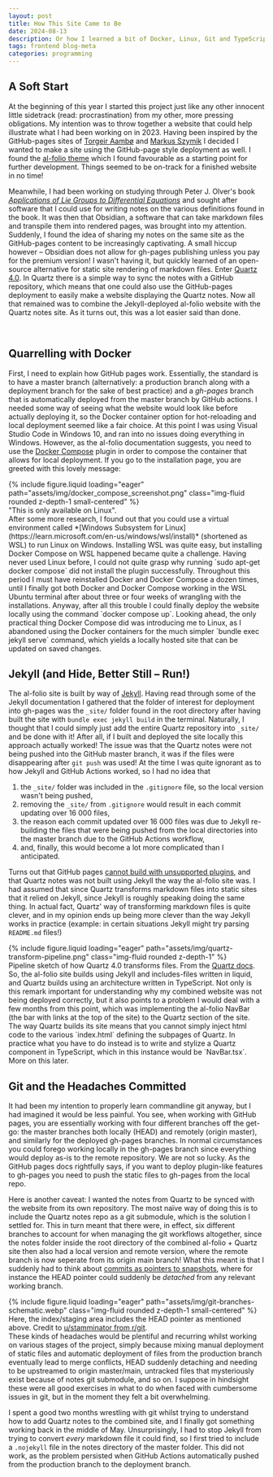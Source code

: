 ```yaml
---
layout: post
title: How This Site Came to Be
date: 2024-08-13
description: Or how I learned a bit of Docker, Linux, Git and TypeScript through sheer willpower
tags: frontend blog-meta
categories: programming
---
```


## A Soft Start
At the beginning of this year I started this project just like any other innocent little sidetrack (read: procrastination) from my other, more pressing obligations. My intention was to throw together a website that could help illustrate what I had been working on in 2023. Having been inspired by the GitHub-pages sites of [Torgeir Aambø](https://folk.ntnu.no/torgeaam/) and [Markus Szymik](https://szymik.github.io/) I decided I wanted to make a site using the GitHub-page style deployment as well. I found the [al-folio theme](https://alshedivat.github.io/al-folio/) which I found favourable as a starting point for further development. Things seemed to be on-track for a finished website in no time!

Meanwhile, I had been working on studying through Peter J. Olver's book <em>[Applications of Lie Groups to Differential Equations](https://link.springer.com/book/10.1007/978-1-4612-4350-2)</em> and sought after software that I could use for writing notes on the various definitions found in the book. It was then that Obsidian, a software that can take markdown files and transpile them into rendered pages, was brought into my attention. Suddenly, I found the idea of sharing my notes on the same site as the GitHub-pages content to be increasingly captivating. A small hiccup however – Obsidian does not allow for gh-pages publishing unless you pay for the premium version! I wasn't having it, but quickly learned of an open-source alternative for static site rendering of markdown files. Enter [Quartz 4.0](https://quartz.jzhao.xyz/). In Quartz there is a simple way to sync the notes with a GitHub repository, which means that one could also use the GitHub-pages deployment to easily make a website displaying the Quartz notes. Now all that remained was to combine the Jekyll-deployed al-folio website with the Quartz notes site. As it turns out, this was a lot easier said than done.

<br>

## Quarrelling with Docker
First, I need to explain how GitHub pages work. Essentially, the standard is to have a master branch (alternatively: a production branch along with a deployment branch for the sake of best practice) and a *gh-pages* branch that is automatically deployed from the master branch by GitHub actions. I needed some way of seeing what the website would look like before actually deploying it, so the Docker container option for hot-reloading and local deployment seemed like a fair choice. At this point I was using Visual Studio Code in Windows 10, and ran into no issues doing everything in Windows. However, as the al-folio documentation suggests, you need to use the [Docker Compose](https://docs.docker.com/compose/install/) plugin in order to compose the container that allows for local deployment. If you go to the installation page, you are greeted with this lovely message:
<div class="row mt-3">
    <div class="col-sm mt-3 mt-md-0">
        {% include figure.liquid loading="eager" path="assets/img/docker_compose_screenshot.png" class="img-fluid rounded z-depth-1 small-centered" %}
    </div>
</div>
<div class="caption">
    "This is only available on Linux".  
</div>
After some more research, I found out that you could use a virtual environment called *[Windows Subsystem for Linux](https://learn.microsoft.com/en-us/windows/wsl/install)* (shortened as WSL) to run Linux on Windows. Installing WSL was quite easy, but installing Docker Compose on WSL happened became quite a challenge. Having never used Linux before, I could not quite grasp why running `sudo apt-get docker compose` did not install the plugin successfully. Throughout this period I must have reinstalled Docker and Docker Compose a dozen times, until I finally got both Docker and Docker Compose working in the WSL Ubuntu terminal after about three or four weeks of wrangling with the installations. Anyway, after all this trouble I could finally deploy the website locally using the command `docker compose up`. Looking ahead, the only practical thing Docker Compose did was introducing me to Linux, as I abandoned using the Docker containers for the much simpler `bundle exec jekyll serve` command, which yields a locally hosted site that can be updated on saved changes.

<br>

## Jekyll (and Hide, Better Still – Run!)
The al-folio site is built by way of [Jekyll](https://jekyllrb.com/). Having read through some of the Jekyll documentation I gathered that the folder of interest for deployment into gh-pages was the `_site/` folder found in the root directory after having built the site with `bundle exec jekyll build` in the terminal. Naturally, I thought that I could simply just add the entire Quartz repository into `_site/` and be done with it! After all, if I built and deployed the site locally this approach actually worked! The issue was that the Quartz notes were not being pushed into the GitHub master branch, it was if the files were disappearing after `git push` was used! At the time I was quite ignorant as to how Jekyll and GitHub Actions worked, so I had no idea that
1. the `_site/` folder was included in the `.gitignore` file, so the local version wasn't being pushed,
2. removing the `_site/` from `.gitignore` would result in each commit updating over 16 000 files,
3. the reason each commit updated over 16 000 files was due to Jekyll re-building the files that were being pushed from the local directories into the master branch due to the GitHub Actions workflow,
4. and, finally, this would become a lot more complicated than I anticipated.

Turns out that GitHub pages [cannot build with unsupported plugins](https://docs.github.com/en/pages/setting-up-a-github-pages-site-with-jekyll/about-github-pages-and-jekyll), and that Quartz notes was not built using Jekyll the way the al-folio site was. I had assumed that since Quartz transforms markdown files into static sites that it relied on Jekyll, since Jekyll is roughly speaking doing the same thing. In actual fact, Quartz' way of transforming markdown files is quite clever, and in my opinion ends up being more clever than the way Jekyll works in practice (example: in certain situations Jekyll might try parsing `README.md` files!)
<div class="row mt-3">
    <div class="col-sm mt-3 mt-md-0">
        {% include figure.liquid loading="eager" path="assets/img/quartz-transform-pipeline.png" class="img-fluid rounded z-depth-1" %}
    </div>
</div>
<div class="caption">
    Pipeline sketch of how Quartz 4.0 transforms files. From the <a href="https://quartz.jzhao.xyz/advanced/making-plugins"> Quartz docs</a>.   
</div>
So, the al-folio site builds using Jekyll and includes-files written in liquid, and Quartz builds using an architecture written in TypeScript. Not only is this remark important for understanding why my combined website was not being deployed correctly, but it also points to a problem I would deal with a few months from this point, which was implementing the al-folio NavBar (the bar with links at the top of the site) to the Quartz section of the site. The way Quartz builds its site means that you cannot simply inject html code to the various `index.html` defining the subpages of Quartz. In practice what you have to do instead is to write and stylize a Quartz component in TypeScript, which in this instance would be `NavBar.tsx`. More on this later.

<br>

## Git and the Headaches Committed
It had been my intention to properly learn commandline git anyway, but I had imagined it would be less painful. You see, when working with GitHub pages, you are essentially working with four different branches off the get-go: the master branches both locally (HEAD) and remotely (origin master), and similarly for the deployed gh-pages branches. In normal circumstances you could forego working locally in the gh-pages branch since everything would deploy as-is to the remote repository. We are not so lucky. As the GitHub pages docs rightfully says, if you want to deploy plugin-like features to gh-pages you need to push the static files to gh-pages from the local repo. 

Here is another caveat: I wanted the notes from Quartz to be synced with the website from its own repository. The most naïve way of doing this is to include the Quartz notes repo as a git submodule, which is the solution I settled for. This in turn meant that there were, in effect, six different branches to account for when managing the git workflows altogether, since the notes folder inside the root directory of the combined al-folio + Quartz site then also had a local version and remote version, where the remote branch is now seperate from its origin main branch! What this meant is that I suddenly had to think about [commits as pointers to snapshots](https://git-scm.com/book/en/v2/Git-Branching-Branches-in-a-Nutshell), where for instance the HEAD pointer could suddenly be *detached* from any relevant working branch. 
<div class="row mt-3">
    <div class="col-sm mt-3 mt-md-0">
        {% include figure.liquid loading="eager" path="assets/img/git-branches-schematic.webp" class="img-fluid rounded z-depth-1 small-centered" %}
    </div>
</div>
<div class="caption">
    Here, the index/staging area includes the HEAD pointer as mentioned above. Credit to <a href="https://www.reddit.com/r/git/comments/99ul9f/git_workflow_diagram_showcasing_the_role_of/"> u/stamminator from r/git</a>.
</div>
These kinds of headaches would be plentiful and recurring whilst working on various stages of the project, simply because mixing manual deployment of static files and automatic deployment of files from the production branch eventually lead to merge conflicts, HEAD suddenly detaching and needing to be upstreamed to origin master/main, untracked files that mysteriously exist because of notes git submodule, and so on. I suppose in hindsight these were all good exercises in what to do when faced with cumbersome issues in git, but in the moment they felt a bit overwhelming. 

I spent a good two months wrestling with git whilst trying to understand how to add Quartz notes to the combined site, and I finally got something working back in the middle of May. Unsurprisingly, I had to stop Jekyll from trying to convert *every* markdown file it could find, so I first tried to include a `.nojekyll` file in the notes directory of the master folder. This did not work, as the problem persisted when GitHub Actions automatically pushed from the production branch to the deployment branch.

